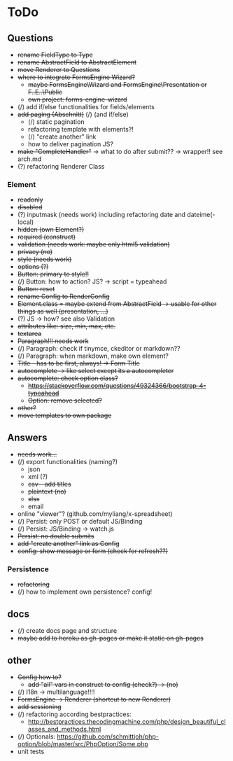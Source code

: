 # ToDo

## Questions

* ~~rename FieldType to Type~~
* ~~rename AbstractField to AbstractElement~~
* ~~move Renderer to Questions~~
* ~~where to integrate FormsEngine Wizard?~~
    * ~~maybe FormsEngine\Wizard and FormsEngine\Presentation or F..E..\Public~~
    * ~~own project: forms-engine-wizard~~
* (/) add if/else functionalities for fields/elements
* ~~add paging (Abschnitt)~~ (/)  (and if/else)
  * (/) static pagination
  * refactoring template with elements?!
  * (/) "create another" link
  * how to deliver pagination JS?
* ~~make "CompleteHandler"~~ -> what to do after submit?? -> wrapper!! see arch.md
* (?) refactoring Renderer Class

### Element

* ~~readonly~~
* ~~disabled~~
* (?) inputmask (needs work) including refactoring date and dateime(-local)
* ~~hidden (own Element?)~~
* ~~required (construct)~~
* ~~validation (needs work: maybe only html5 validation)~~
* ~~privacy (no)~~
* ~~style (needs work)~~
* ~~options (?)~~
* ~~Button: primary to style!!~~
* (/) Button: how to action? JS? -> script = typeahead
* ~~Button: reset~~
* ~~rename Config to RenderConfig~~
* ~~Element.class = maybe extend from AbstractField -> usable for other things as well (presentation, ...)~~
* (?) JS -> how? see also Validation
* ~~attributes like: size, min, max, etc.~~
* ~~textarea~~
* ~~Paragraph!!! needs work~~
* (/) Paragraph: check if tinymce, ckeditor or markdown??
* (/) Paragraph: when markdown, make own element?
* ~~Title - has to be first, always! -> Form Title~~
* ~~autocomplete -> like select except its a autocompleter~~
* ~~autocomplete: check option class?~~
  * ~~https://stackoverflow.com/questions/49324366/bootstrap-4-typeahead~~
  * ~~Option: remove selected?~~
* ~~other?~~
* ~~move templates to own package~~

## Answers

* ~~needs work...~~
* (/) export functionalities (naming?)
    * json
    * xml (?)
    * ~~csv - add titles~~
    * ~~plaintext (no)~~
    * ~~xlsx~~
    * email
* online "viewer"? (github.com/myliang/x-spreadsheet)
* (/) Persist: only POST or default JS/Binding
* (/) Persist: JS/Binding -> watch.js
* ~~Persist: no double submits~~
* ~~add "create another" link as Config~~
* ~~config: show message or form (check for refresh??)~~

### Persistence

* ~~refactoring~~
* (/) how to implement own persistence? config!

## docs

* (/) create docs page and structure
* ~~maybe add to heroku as gh-pages or make it static on gh-pages~~

## other

* ~~Config how to?~~
  * ~~add "all" vars in construct to config (check?) -> (no)~~
* (/) I18n -> multilanguage!!!!
* ~~FormsEngine -> Renderer (shortcut to new Renderer)~~
* ~~add sessioning~~
* (/) refactoring according bestpractices:
  * http://bestpractices.thecodingmachine.com/php/design_beautiful_classes_and_methods.html
* (/) Optionals: https://github.com/schmittjoh/php-option/blob/master/src/PhpOption/Some.php
* unit tests
